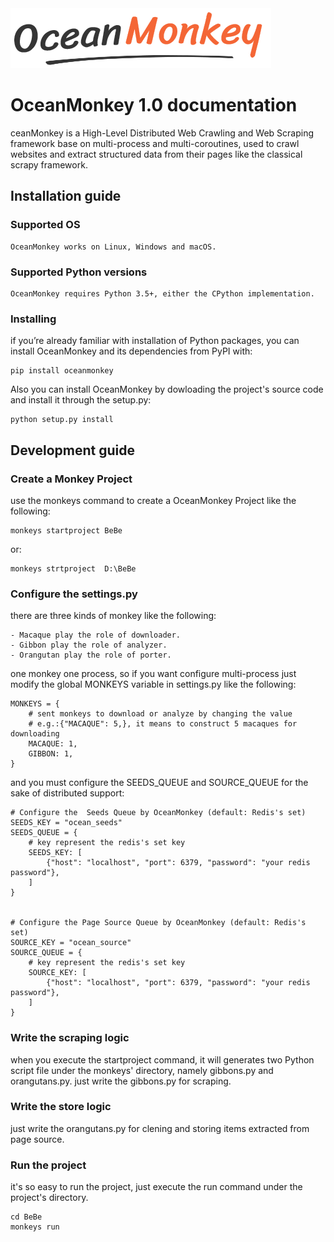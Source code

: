 <img src="https://github.com/chipscoco/OceanMonkey/blob/main/artwork/logo.jpg">

# OceanMonkey 1.0 documentation
ceanMonkey is a High-Level Distributed Web Crawling and Web Scraping framework base on multi-process and multi-coroutines, used to
crawl websites and extract structured data from their pages like the classical scrapy framework.

## Installation guide

### Supported OS

    OceanMonkey works on Linux, Windows and macOS.

### Supported Python versions

    OceanMonkey requires Python 3.5+, either the CPython implementation.

### Installing
if you’re already familiar with installation of Python packages, you can install OceanMonkey and its dependencies from PyPI with:

    pip install oceanmonkey

Also you can install OceanMonkey by dowloading the project's source code and install it through the setup.py:
    
    python setup.py install

## Development guide

### Create a Monkey Project
use the monkeys command to create a OceanMonkey Project like the following:
  
    monkeys startproject BeBe
or:

    monkeys strtproject  D:\BeBe
### Configure the settings.py

there are three kinds of monkey like the following:
    
    - Macaque play the role of downloader.
    - Gibbon play the role of analyzer.
    - Orangutan play the role of porter.
one monkey one process, so if you want configure multi-process just modify the global MONKEYS variable in settings.py like the following:

```
MONKEYS = {
    # sent monkeys to download or analyze by changing the value
    # e.g.:{"MACAQUE": 5,}, it means to construct 5 macaques for downloading
    MACAQUE: 1,
    GIBBON: 1,
}
```
and you must configure the SEEDS_QUEUE and SOURCE_QUEUE for the sake of distributed support:
```
# Configure the  Seeds Queue by OceanMonkey (default: Redis's set)
SEEDS_KEY = "ocean_seeds"
SEEDS_QUEUE = {
    # key represent the redis's set key
    SEEDS_KEY: [
        {"host": "localhost", "port": 6379, "password": "your redis password"},
    ]
}


# Configure the Page Source Queue by OceanMonkey (default: Redis's set)
SOURCE_KEY = "ocean_source"
SOURCE_QUEUE = {
    # key represent the redis's set key
    SOURCE_KEY: [
        {"host": "localhost", "port": 6379, "password": "your redis password"},
    ]
}
```

### Write the scraping logic
when you execute the startproject command, it will generates two Python script file under the monkeys' directory,
namely gibbons.py and orangutans.py. just write the gibbons.py for scraping.

### Write the store logic
just write the orangutans.py for clening and storing items extracted from page source.



### Run the project
it's so easy to run the project, just execute the run command under the project's directory.

    cd BeBe
    monkeys run
